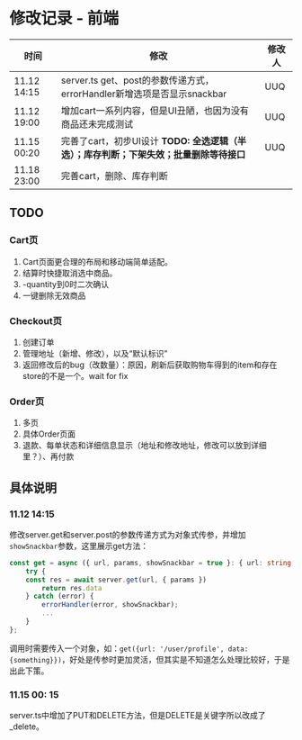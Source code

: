 # 修改记录 - 前端



| 时间        | 修改                                                         | 修改人 |
| ----------- | ------------------------------------------------------------ | ------ |
| 11.12 14:15 | server.ts get、post的参数传递方式，errorHandler新增选项是否显示snackbar | UUQ    |
| 11.12 19:00 | 增加cart一系列内容，但是UI丑陋，也因为没有商品还未完成测试              |    UUQ    |
| 11.15 00:20 | 完善了cart，初步UI设计 **TODO: 全选逻辑（半选）；库存判断；下架失效；批量删除等待接口** | UUQ |
| 11.18 23:00 | 完善cart，删除、库存判断 | 


## TODO

### Cart页
1. Cart页面更合理的布局和移动端简单适配。
2. 结算时快捷取消选中商品。
3. -quantity到0时二次确认
4. 一键删除无效商品


### Checkout页
1. 创建订单
2. 管理地址（新增、修改），以及“默认标识”
3. 返回修改后的bug（改数量）：原因，刷新后获取购物车得到的item和存在store的不是一个。wait for fix

### Order页
1. 多页
2. 具体Order页面
3. 退款、每单状态和详细信息显示（地址和修改地址，修改可以放到详细里？）、再付款

## 具体说明

### 11.12 14:15

修改server.get和server.post的参数传递方式为对象式传参，并增加`showSnackbar`参数，这里展示get方法：

```typescript
const get = async ({ url, params, showSnackbar = true }: { url: string, params?: any, showSnackbar?: boolean }): Promise<Response> => {
	try {
  	const res = await server.get(url, { params })
		return res.data
	} catch (error) {
		errorHandler(error, showSnackbar);
		...
	}
};
```

调用时需要传入一个对象，如：`get({url: '/user/profile', data: {something}})`，好处是传参时更加灵活，但其实是不知道怎么处理比较好，于是出此下策。



### 11.15 00: 15

server.ts中增加了PUT和DELETE方法，但是DELETE是关键字所以改成了_delete。
